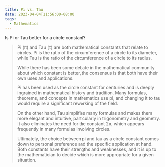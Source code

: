 ```yaml
---
title: Pi vs. Tau
date: 2023-04-04T11:56:00+08:00
tags:
  - Mathematics
---
```

Is Pi or Tau better for a circle constant?

> Pi (π) and Tau (τ) are both mathematical constants that relate to circles. Pi is the ratio of the circumference of a circle to its diameter, while Tau is the ratio of the circumference of a circle to its radius.
> 
> While there has been some debate in the mathematical community about which constant is better, the consensus is that both have their own uses and applications.
> 
> Pi has been used as the circle constant for centuries and is deeply ingrained in mathematical history and tradition. Many formulas, theorems, and concepts in mathematics use pi, and changing it to tau would require a significant reworking of the field.
> 
> On the other hand, Tau simplifies many formulas and makes them more elegant and intuitive, particularly in trigonometry and geometry. It also eliminates the need for the constant 2π, which appears frequently in many formulas involving circles.
> 
> Ultimately, the choice between pi and tau as a circle constant comes down to personal preference and the specific application at hand. Both constants have their strengths and weaknesses, and it is up to the mathematician to decide which is more appropriate for a given situation.